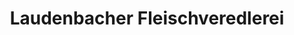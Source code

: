 ---
title: "Laudenbacher Fleischveredlerei"
url: /la-punt-chamues-ch/laudenbacher-fleischveredlerei/
shop: Metzgerei
---